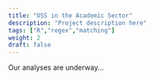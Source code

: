 ```yaml
---
title: "OSS in the Academic Sector"
description: "Project description here"
tags: ["R","regex","matching"]
weight: 2
draft: false
---
```


Our analyses are underway...